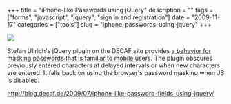 +++
title = "iPhone-like Passwords using jQuery"
description = ""
tags = ["forms", "javascript", "jquery", "sign in and registration"]
date = "2009-11-17"
categories = ["tools"]
slug = "iphone-passwords-using-jquery"
+++


<div class="tool-screenshot mb1"><a href="http://blog.decaf.de/2009/07/iphone-like-password-fields-using-jquery/"><img id="bluga-thumbnail-2780" class="bluga-thumbnail custom" src="/media/bluga/
wt5230b832dcf66_custom.jpg"/></a></div><p>Stefan Ullrich's jQuery plugin on the DECAF site provides <a href="http://blog.decaf.de/2009/07/iphone-like-password-fields-using-jquery/">a behavior for masking passwords that is familiar to mobile users</a>. The plugin obscures previously entered characters at delayed intervals or when new characters are entered. It falls back on using the browser's password masking when JS is disabled.</p>

  
<p><a href="http://blog.decaf.de/2009/07/iphone-like-password-fields-using-jquery/">http://blog.decaf.de/2009/07/iphone-like-password-fields-using-jquery/</a></p>
      
